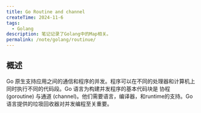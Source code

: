 ```yaml
---
title: Go Routine and channel
createTime: 2024-11-6
tags:
  - Golang
description: 笔记记录了Golang中的Map相关。
permalink: /note/golang/routinue/
---
```


## 概述

Go 原生支持应用之间的通信和程序的并发。程序可以在不同的处理器和计算机上同时执行不同的代码段。Go 语言为构建并发程序的基本代码块是 协程 (goroutine) 与通道 (channel)。他们需要语言，编译器，和runtime的支持。Go 语言提供的垃圾回收器对并发编程至关重要。


